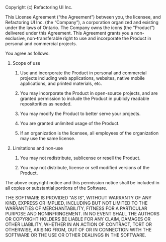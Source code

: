 Copyright (c) Refactoring UI Inc.

This License Agreement (“the Agreement”) between you, the licensee, and Refactoring UI Inc. (the “Company”), a corporation organized and existing under the laws of Ontario.  The Company owns the icons (the “Product”) delivered under this Agreement. This Agreement grants you a non-exclusive, non-transferable right to use and incorporate the Product in personal and commercial projects.

You agree as follows:

1.  Scope of use

    1. Use and incorporate the Product in personal and commercial projects including web applications, websites, native mobile applications, and printed materials, etc.

    2. You may incorporate the Product in open-source projects, and are granted permission to include the Product in publicly readable repositorities as needed.
 
    3. You may modify the Product to better serve your projects.

    4. You are granted unlimited usage of the Product.

    5. If an organization is the licensee, all employees of the organization may use the same license.

2.  Limitations and non-use
    
    1. You may not redistribute, sublicense or resell the Product.
    
    2. You may not distribute, license or sell modified versions of the Product.

The above copyright notice and this permission notice shall be included in all copies or substantial portions of the Software.

THE SOFTWARE IS PROVIDED "AS IS", WITHOUT WARRANTY OF ANY KIND,
EXPRESS OR IMPLIED, INCLUDING BUT NOT LIMITED TO THE WARRANTIES OF
MERCHANTABILITY, FITNESS FOR A PARTICULAR PURPOSE AND
NONINFRINGEMENT. IN NO EVENT SHALL THE AUTHORS OR COPYRIGHT HOLDERS BE
LIABLE FOR ANY CLAIM, DAMAGES OR OTHER LIABILITY, WHETHER IN AN ACTION
OF CONTRACT, TORT OR OTHERWISE, ARISING FROM, OUT OF OR IN CONNECTION
WITH THE SOFTWARE OR THE USE OR OTHER DEALINGS IN THE SOFTWARE.
